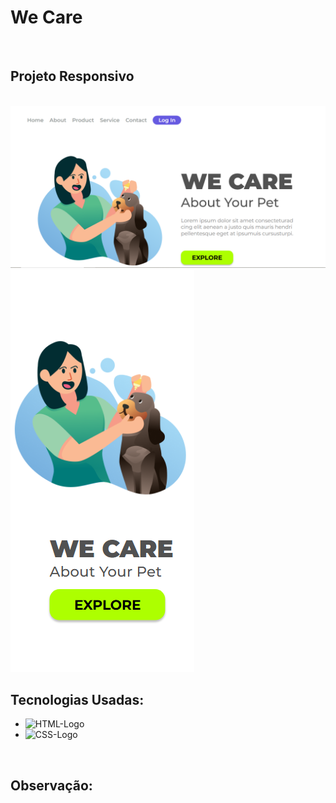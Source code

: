 <h1>We Care</h1>
<br>

<h2>Projeto Responsivo</h2>
<br>

<img src="https://github.com/thiagofariagomes/projeto-we-care-pet/blob/master/assets/Desktop.PNG?raw=true" alt="Desktop-Logo">
<img src="https://github.com/thiagofariagomes/projeto-we-care-pet/blob/master/assets/Mobile.PNG?raw=true" alt="Mobile-Logo">
<br>

<h2>Tecnologias Usadas:</h2>

<ul>
  <li><img src="https://img.shields.io/badge/HTML5-E34F26?style=for-the-badge&logo=html5&logoColor=white" alt="HTML-Logo"></li>
  <li><img src="https://img.shields.io/badge/CSS3-1572B6?style=for-the-badge&logo=css3&logoColor=white" alt="CSS-Logo"></li>
</ul>
<br>

<h2>Observação:</h2>
<br>


